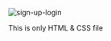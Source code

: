 ![sign-up-login](https://github.com/user-attachments/assets/099f2bb6-2890-47cb-944d-edfce95e735d)

This is only HTML & CSS file
